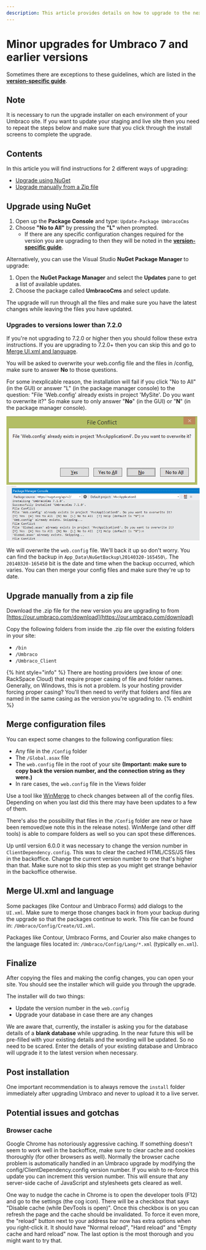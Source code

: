 ```yaml
---
description: This article provides details on how to upgrade to the next minor version when using Umbraco 7.
---
```


# Minor upgrades for Umbraco 7 and earlier versions

Sometimes there are exceptions to these guidelines, which are listed in the **[version-specific guide](README.md)**.

## Note

It is necessary to run the upgrade installer on each environment of your Umbraco site. If you want to update your staging and live site then you need to repeat the steps below and make sure that you click through the install screens to complete the upgrade.

## Contents

In this article you will find instructions for 2 different ways of upgrading:

* [Upgrade using NuGet](#upgrade-using-nuget)
* [Upgrade manually from a Zip file](#upgrade-manually-from-a-zip-file)

## Upgrade using NuGet

1. Open up the **Package Console** and type: `Update-Package UmbracoCms`
2. Choose **"No to All"** by pressing the **"L"** when prompted.
    * If there are any specific configuration changes required for the version you are upgrading to then they will be noted in the **[version-specific guide](version-specific.md)**.

Alternatively, you can use the Visual Studio **NuGet Package Manager** to upgrade:

1. Open the **NuGet Package Manager** and select the **Updates** pane to get a list of available updates.
2. Choose the package called **UmbracoCms** and select update.

The upgrade will run through all the files and make sure you have the latest changes while leaving the files you have updated.

### Upgrades to versions lower than 7.2.0

If you're not upgrading to 7.2.0 or higher then you should follow these extra instructions. If you are upgrading to 7.2.0+ then you can skip this and go to [Merge UI.xml and language](#merge-ui-xml-and-language).

You will be asked to overwrite your web.config file and the files in /config, make sure to answer **No** to those questions.

For some inexplicable reason, the installation will fail if you click "No to All" (in the GUI) or answer "L" (in the package manager console) to the question: "File 'Web.config' already exists in project 'MySite'. Do you want to overwrite it?" So make sure to only answer "**No**" (in the GUI) or "**N**" (in the package manager console).

![File conflict dialog with a web.config file in conflict](images/nuget-overwrite-dialog.png)
![File conflict console message with multiple files in conflict](images/nuget-upgrade-overwrite.png)

We will overwrite the `web.config` file. We'll back it up so don't worry. You can find the backup in `App_Data\NuGetBackup\20140320-165450\`. The `20140320-165450` bit is the date and time when the backup occurred, which varies. You can then merge your config files and make sure they're up to date.

## Upgrade manually from a zip file

Download the .zip file for the new version you are upgrading to from [https://our.umbraco.com/download](https://our.umbraco.com/download)

Copy the following folders from inside the .zip file over the existing folders in your site:

* `/bin`
* `/Umbraco`
* `/Umbraco_Client`

{% hint style="info" %}
There are hosting providers (we know of one: RackSpace Cloud) that require proper casing of file and folder names. Generally, on Windows, this is not a problem. Is your hosting provider forcing proper casing? You'll then need to verify that folders and files are named in the same casing as the version you're upgrading to.
{% endhint %}

## Merge configuration files

You can expect some changes to the following configuration files:

* Any file in the `/Config` folder
* The `/Global.asax` file
* The `web.config` file in the root of your site **(Important: make sure to copy back the version number, and the connection string as they were.)**
* In rare cases, the `web.config` file in the Views folder

Use a tool like [WinMerge](http://winmerge.org/ "WinMerge") to check changes between all of the config files. Depending on when you last did this there may have been updates to a few of them.

There's also the possibility that files in the `/Config` folder are new or have been removed(we note this in the release notes). WinMerge (and other diff tools) is able to compare folders as well so you can spot these differences.

Up until version 6.0.0 it was necessary to change the version number in `ClientDependency.config`. This was to clear the cached HTML/CSS/JS files in the backoffice. Change the current version number to one that's higher than that. Make sure not to skip this step as you might get strange behavior in the backoffice otherwise.

## Merge UI.xml and language

Some packages (like Contour and Umbraco Forms) add dialogs to the `UI.xml`. Make sure to merge those changes back in from your backup during the upgrade so that the packages continue to work. This file can be found in: `/Umbraco/Config/Create/UI.xml`.

Packages like Contour, Umbraco Forms, and Courier also make changes to the language files located in: `/Umbraco/Config/Lang/*.xml` (typically `en.xml`).

## Finalize

After copying the files and making the config changes, you can open your site. You should see the installer which will guide you through the upgrade.

The installer will do two things:

* Update the version number in the `web.config`
* Upgrade your database in case there are any changes

We are aware that, currently, the installer is asking you for the database details of a **blank database** while upgrading. In the near future this will be pre-filled with your existing details and the wording will be updated. So no need to be scared. Enter the details of your existing database and Umbraco will upgrade it to the latest version when necessary.

## Post installation

One important recommendation is to always remove the `install` folder immediately after upgrading Umbraco and never to upload it to a live server.

## Potential issues and gotchas

### Browser cache

Google Chrome has notoriously aggressive caching. If something doesn't seem to work well in the backoffice, make sure to clear cache and cookies thoroughly (for other browsers as well). Normally the browser cache problem is automatically handled in an Umbraco upgrade by modifying the config/ClientDependency.config version number. If you wish to re-force this update you can increment this version number. This will ensure that any server-side cache of JavaScript and stylesheets gets cleared as well.

One way to nudge the cache in Chrome is to open the developer tools (F12) and go to the settings (the cog icon). There will be a checkbox that says "Disable cache (while DevTools is open)". Once this checkbox is on you can refresh the page and the cache should be invalidated. To force it even more, the "reload" button next to your address bar now has extra options when you right-click it. It should have "Normal reload", "Hard reload" and "Empty cache and hard reload" now. The last option is the most thorough and you might want to try that.
